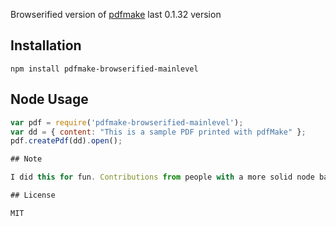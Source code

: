Browserified version of [pdfmake](http://pdfmake.org/) last 0.1.32 version

## Installation
```console
npm install pdfmake-browserified-mainlevel
```

## Node Usage

```javascript
var pdf = require('pdfmake-browserified-mainlevel');
var dd = { content: "This is a sample PDF printed with pdfMake" };
pdf.createPdf(dd).open();

## Note

I did this for fun. Contributions from people with a more solid node background are welcome!

## License

MIT
